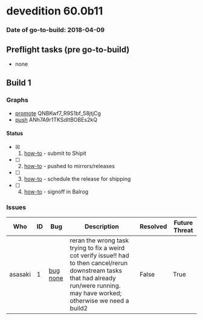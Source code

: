 # devedition 60.0b11

### Date of go-to-build: 2018-04-09

## Preflight tasks (pre go-to-build)
- none

## Build 1  

### Graphs
* [promote](https://tools.taskcluster.net/push-inspector/#/QNBKwf7_R9S1bf_58jtjCg) QNBKwf7_R9S1bf_58jtjCg
* [push](https://tools.taskcluster.net/push-inspector/#/ANh7A9r1TKSdItBOBEs2kQ) ANh7A9r1TKSdItBOBEs2kQ


#### Status
- [x] 1.  [how-to](https://wiki.mozilla.org/Release:Release_Automation_on_Mercurial:Starting_a_Release#Submit_to_Ship_It)  - submit to Shipit
- [ ] 2.  [how-to](https://github.com/mozilla-releng/releasewarrior-2.0/blob/master/docs/release-promotion/desktop/howto.md#push-artifacts-to-releases-directory)  - pushed to mirrors/releases
- [ ] 3.  [how-to](https://github.com/mozilla-releng/releasewarrior-2.0/blob/master/docs/release-promotion/desktop/howto.md#ship-the-release)  - schedule the release for shipping
- [ ] 4.  [how-to](https://github.com/mozilla-releng/releasewarrior-2.0/blob/master/docs/release-promotion/desktop/howto.md#obtain-sign-offs-for-changes)  - signoff in Balrog

### Issues
| Who                 | ID               | Bug                                                                 | Description                | Resolved                | Future Threat                |
| ------------------- | ---------------- | ------------------------------------------------------------------- | -------------------------- | ----------------------- | ---------------------------- |
| asasaki  | 1 | [bug none](https://bugzil.la/none)        | reran the wrong task trying to fix a weird cot verify issue!! had to then cancel/rerun downstream tasks that had already run/were running. may have worked; otherwise we need a build2 | False | True |

